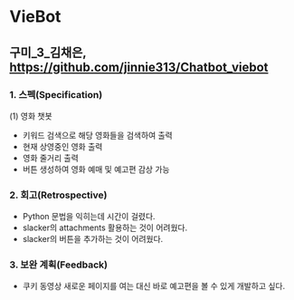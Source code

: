 # VieBot
## 구미_3_김채은, https://github.com/jinnie313/Chatbot_viebot

### 1. 스펙(Specification)
(1) 영화 챗봇
- 키워드 검색으로 해당 영화들을 검색하여 출력<br>
- 현재 상영중인 영화 출력<br>
- 영화 줄거리 출력<br>
- 버튼 생성하여 영화 예매 및 예고편 감상 가능

### 2. 회고(Retrospective)
- Python 문법을 익히는데 시간이 걸렸다.<br>
- slacker의 attachments 활용하는 것이 어려웠다.<br>
- slacker의 버튼을 추가하는 것이 어려웠다.<br>

### 3. 보완 계획(Feedback)
- 쿠키 동영상
새로운 페이지를 여는 대신 바로 예고편을 볼 수 있게 개발하고 싶다.
